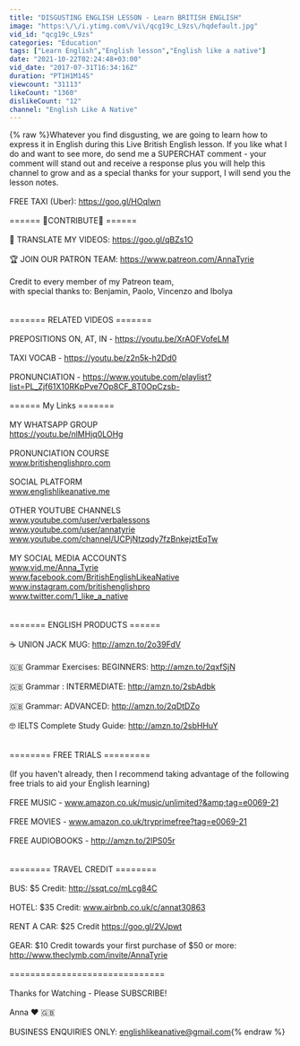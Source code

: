 ```yaml
---
title: "DISGUSTING ENGLISH LESSON - Learn BRITISH ENGLISH"
image: "https:\/\/i.ytimg.com\/vi\/qcg19c_L9zs\/hqdefault.jpg"
vid_id: "qcg19c_L9zs"
categories: "Education"
tags: ["Learn English","English lesson","English like a native"]
date: "2021-10-22T02:24:48+03:00"
vid_date: "2017-07-31T16:34:16Z"
duration: "PT1H1M14S"
viewcount: "31113"
likeCount: "1360"
dislikeCount: "12"
channel: "English Like A Native"
---
```

{% raw %}Whatever you find disgusting, we are going to learn how to express it in English during this Live British English lesson. If you like what I do and want to see more, do send me a SUPERCHAT comment - your comment will stand out and receive a response plus you will help this channel to grow and as a special thanks for your support, I will send you the lesson notes.<br /><br />FREE  TAXI (Uber): <a rel="nofollow" target="blank" href="https://goo.gl/HOqIwn">https://goo.gl/HOqIwn</a><br /><br />====== 🙏CONTRIBUTE🙏 ======<br /><br />🙏 TRANSLATE MY VIDEOS: <a rel="nofollow" target="blank" href="https://goo.gl/qBZs1O">https://goo.gl/qBZs1O</a><br /><br />🏆 JOIN OUR PATRON TEAM: <a rel="nofollow" target="blank" href="https://www.patreon.com/AnnaTyrie">https://www.patreon.com/AnnaTyrie</a><br /><br />Credit to every member of my Patreon team,<br />with special thanks to: Benjamin, Paolo, Vincenzo and Ibolya <br /><br /><br />======= RELATED VIDEOS =======<br /><br />PREPOSITIONS ON, AT, IN - <a rel="nofollow" target="blank" href="https://youtu.be/XrAOFVofeLM">https://youtu.be/XrAOFVofeLM</a><br /><br />TAXI VOCAB - <a rel="nofollow" target="blank" href="https://youtu.be/z2n5k-h2Dd0">https://youtu.be/z2n5k-h2Dd0</a><br /><br />PRONUNCIATION - <a rel="nofollow" target="blank" href="https://www.youtube.com/playlist?list=PL_Zjf61X10RKpPve7Op8CF_8T0OpCzsb-">https://www.youtube.com/playlist?list=PL_Zjf61X10RKpPve7Op8CF_8T0OpCzsb-</a><br /><br />====== My Links =======<br /><br />MY WHATSAPP GROUP<br /><a rel="nofollow" target="blank" href="https://youtu.be/nlMHjq0LOHg">https://youtu.be/nlMHjq0LOHg</a><br /><br />PRONUNCIATION COURSE<br />www.britishenglishpro.com<br /><br />SOCIAL PLATFORM <br />www.englishlikeanative.me <br /><br />OTHER YOUTUBE CHANNELS<br />www.youtube.com/user/verbalessons<br />www.youtube.com/user/annatyrie<br />www.youtube.com/channel/UCPjNtzqdy7fzBnkejztEqTw<br /><br />MY SOCIAL MEDIA ACCOUNTS<br />www.vid.me/Anna_Tyrie<br />www.facebook.com/BritishEnglishLikeaNative<br />www.instagram.com/britishenglishpro<br />www.twitter.com/1_like_a_native<br /><br /><br />======= ENGLISH PRODUCTS ======<br /><br />☕   UNION JACK MUG: <a rel="nofollow" target="blank" href="http://amzn.to/2o39FdV">http://amzn.to/2o39FdV</a><br /><br />🇬🇧  Grammar Exercises: BEGINNERS:  <a rel="nofollow" target="blank" href="http://amzn.to/2qxfSjN">http://amzn.to/2qxfSjN</a><br /><br />🇬🇧  Grammar : INTERMEDIATE:  <a rel="nofollow" target="blank" href="http://amzn.to/2sbAdbk">http://amzn.to/2sbAdbk</a><br /><br />🇬🇧  Grammar: ADVANCED:  <a rel="nofollow" target="blank" href="http://amzn.to/2qDtDZo">http://amzn.to/2qDtDZo</a><br /><br />🤓  IELTS Complete Study Guide:  <a rel="nofollow" target="blank" href="http://amzn.to/2sbHHuY">http://amzn.to/2sbHHuY</a><br /><br /><br />======== FREE TRIALS =========<br /><br />(If you haven't already, then I recommend taking advantage of the following free trials to aid your English learning) <br /><br />FREE MUSIC -  www.amazon.co.uk/music/unlimited?&amp;tag=e0069-21<br /><br />FREE MOVIES - www.amazon.co.uk/tryprimefree?tag=e0069-21<br /><br />FREE AUDIOBOOKS - <a rel="nofollow" target="blank" href="http://amzn.to/2lPS05r">http://amzn.to/2lPS05r</a><br /><br /><br />======== TRAVEL CREDIT ========<br /><br />BUS: $5 Credit: <a rel="nofollow" target="blank" href="http://ssqt.co/mLcg84C">http://ssqt.co/mLcg84C</a> <br /><br />HOTEL:  $35 Credit: www.airbnb.co.uk/c/annat30863 <br /><br />RENT A CAR: $25 Credit <a rel="nofollow" target="blank" href="https://goo.gl/2VJpwt">https://goo.gl/2VJpwt</a> <br /><br />GEAR: $10 Credit towards your first purchase of $50 or more: <a rel="nofollow" target="blank" href="http://www.theclymb.com/invite/AnnaTyrie">http://www.theclymb.com/invite/AnnaTyrie</a> <br /> <br />==============================<br /><br />Thanks for Watching - Please SUBSCRIBE! <br /><br />Anna ❤ 🇬🇧 <br /><br />BUSINESS ENQUIRIES ONLY: englishlikeanative@gmail.com{% endraw %}
